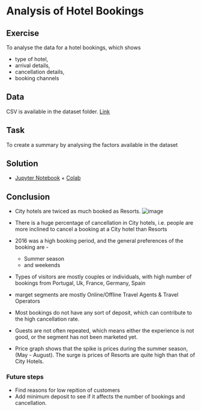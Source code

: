 # Analysis of Hotel Bookings
## Exercise
To analyse the data for a hotel bookings, which shows 
* type of hotel,
* arrival details,
* cancellation details,
* booking channels

## Data
CSV is available in the dataset folder. [Link](/data_analysis/hotel_booking_demand/dataset/hotel_bookings.csv) 

## Task
To create a summary by analysing the factors available in the dataset

## Solution
* [Jupyter Notebook](/data_analysis/hotel_booking_demand/Hotel_booking_demand_Exercise.ipynb) + [Colab](https://colab.research.google.com/drive/16gGFFHDmDO-VYj1eSLKsoW9jp0z214lH)

## Conclusion
* City hotels are twiced as much booked as Resorts.
![image](/images/image1.png)
* There is a huge percentage of cancellation in City hotels, i.e. people are more inclined to cancel a booking at a City hotel than Resorts
* 2016 was a high booking period, and the general preferences of the booking are -
  * Summer season
  * and weekends

* Types of visitors are mostly couples or individuals, with high number of bookings from Portugal, Uk, France, Germany, Spain
* marget segments are mostly Online/Offline Travel Agents & Travel Operators
* Most bookings do not have any sort of deposit, which can contribute to the high cancellation rate. 
* Guests are not often repeated, which means either the experience is not good, or the segment has not been marketed yet.
* Price graph shows that the spike is prices during the summer season, (May - August). The surge is prices of Resorts are quite high than that of City Hotels.


### Future steps

* Find reasons for low repition of customers
* Add minimum deposit to see if it affects the number of bookings and cancellation.